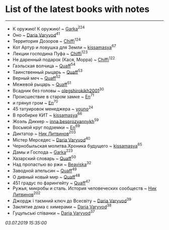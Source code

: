 # List of the latest books with notes
---

* К оружию! К оружию! ~ [Garka](users/115/115753719718250012620-google)<sup>224</sup>
* Оно ~ [Daria Varyvod](users/829/829893410524253-facebook)<sup>41</sup>
* Территория Дозоров ~ [Chiffi](users/105/105831994080785626680-google)<sup>124</sup>
* Кот Артур и ловушка для Земли ~ [kissamasya](users/684/68439978-vkontakte)<sup>67</sup>
* Лекции господина Пуфа ~ [Chiffi](users/105/105831994080785626680-google)<sup>123</sup>
* Не даренный подарок (Кася, Морра) ~ [Chiffi](users/105/105831994080785626680-google)<sup>122</sup>
* Гаэльская волчица ~ [Quaff](users/122/12267158-vkontakte)<sup>54</sup>
* Таинственный рыцарь ~ [Quaff](users/122/12267158-vkontakte)<sup>53</sup>
* Верный меч ~ [Quaff](users/122/12267158-vkontakte)<sup>52</sup>
* Межевой рыцарь ~ [Quaff](users/122/12267158-vkontakte)<sup>51</sup>
* Всадник без головы ~ [olegshirokikh2001](users/445/445474364-vkontakte)<sup>30</sup>
* Происшествие в старом замке ~ [En](users/333/333646551-vkontakte)<sup>71</sup>
* и грянул гром ~ [En](users/333/333646551-vkontakte)<sup>70</sup>
* 45 татуировок менеджера ~ [youno](users/302/302928912-vkontakte)<sup>24</sup>
* В пробирке КИТ ~ [kissamasya](users/684/68439978-vkontakte)<sup>66</sup>
* Жоэль Диккер ~ [inna.besprozvannykh](users/733/73323849-yandex)<sup>59</sup>
* Восьмой круг подземки ~ [En](users/333/333646551-vkontakte)<sup>69</sup>
* Диктатор ~ [Ник Литвинов](users/241/241974816-vkontakte)<sup>203</sup>
* Містер Мерседес ~ [Daria Varyvod](users/829/829893410524253-facebook)<sup>40</sup>
* Чернобыльская молитва.Хроника будущего ~ [kissamasya](users/684/68439978-vkontakte)<sup>65</sup>
* Дамы и Господа ~ [Garka](users/115/115753719718250012620-google)<sup>223</sup>
* Хазарский словарь ~ [Quaff](users/122/12267158-vkontakte)<sup>50</sup>
* Над пропастью во ржи ~ [Beaviska](users/102/10202544960024508-facebook)<sup>32</sup>
* Заводной апельсин ~ [Quaff](users/122/12267158-vkontakte)<sup>49</sup>
* О дивный новый мир ~ [Quaff](users/122/12267158-vkontakte)<sup>48</sup>
* 451 градус по фарингейту ~ [Quaff](users/122/12267158-vkontakte)<sup>47</sup>
* Ружья, микробы и сталь. История человеческих сообществ ~ [Ник Литвинов](users/241/241974816-vkontakte)<sup>202</sup>
* Джордж і таємний ключ до Всесвіту ~ [Daria Varyvod](users/829/829893410524253-facebook)<sup>39</sup>
* Заклятие дома с химерами ~ [Daria Varyvod](users/829/829893410524253-facebook)<sup>38</sup>
* Гуцульські співанки ~ [Daria Varyvod](users/829/829893410524253-facebook)<sup>37</sup>


_03.07.2019 15:35:00_
